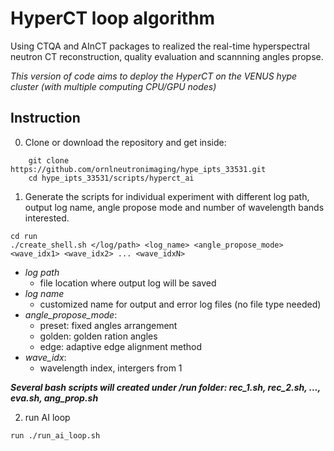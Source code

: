 HyperCT loop algorithm
==========================
Using CTQA and AInCT packages to realized the real-time hyperspectral neutron CT reconstruction, quality evaluation and scannning angles propse.

*This version of code aims to deploy the HyperCT on the VENUS hype cluster (with multiple computing CPU/GPU nodes)*

Instruction 
--------------------------
0. Clone or download the repository and get inside:

```
	git clone https://github.com/ornlneutronimaging/hype_ipts_33531.git 
	cd hype_ipts_33531/scripts/hyperct_ai
```

1. Generate the scripts for individual experiment with different log path, output log name, angle propose mode and number of wavelength bands interested.

```
cd run
./create_shell.sh </log/path> <log_name> <angle_propose_mode> <wave_idx1> <wave_idx2> ... <wave_idxN>
```
- *log path*
    - file location where output log will be saved
- *log name*
    - customized name for output and error log files (no file type needed)
- *angle_propose_mode*: 
    - preset: fixed angles arrangement
    - golden: golden ration angles
    - edge: adaptive edge alignment method
- *wave_idx*:
    - wavelength index, intergers from 1

***Several bash scripts will created under /run folder: rec_1.sh, rec_2.sh, ..., eva.sh, ang_prop.sh***

2. run AI loop 
```
run ./run_ai_loop.sh
```

